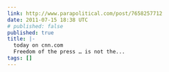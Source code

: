 ```yaml
---
link: http://www.parapolitical.com/post/7658257712
date: 2011-07-15 18:38 UTC
# published: false
published: true
title: |-
  today on cnn.com
  Freedom of the press … is not the...
tags: []
---
```



